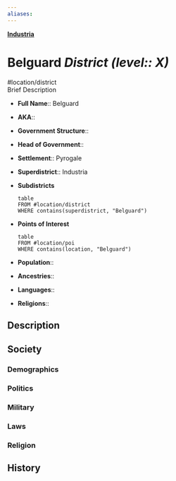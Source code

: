 ```yaml
---
aliases: 
---
```

**[Industria](Industria.md)**
# Belguard *District (level:: X)*
#location/district  
Brief Description

- **Full Name**:: Belguard
- **AKA**:: 
- **Government Structure**:: 
- **Head of Government**:: 

- **Settlement**:: Pyrogale
- **Superdistrict**:: Industria
- **Subdistricts**
	```dataview
	table
	FROM #location/district 
	WHERE contains(superdistrict, "Belguard")
	```
- **Points of Interest**
	```dataview
	table
	FROM #location/poi 
	WHERE contains(location, "Belguard")
	```

- **Population**:: 
- **Ancestries**:: 
- **Languages**:: 
- **Religions**:: 

## Description

## Society
### Demographics

### Politics

### Military

### Laws

### Religion

## History